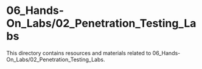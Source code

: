 # 06_Hands-On_Labs/02_Penetration_Testing_Labs
This directory contains resources and materials related to 06_Hands-On_Labs/02_Penetration_Testing_Labs.
